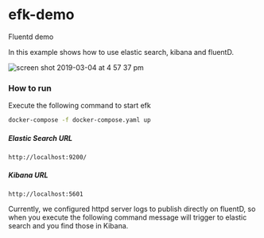 # efk-demo
Fluentd demo

In this example shows how to use elastic search, kibana and fluentD.

![screen shot 2019-03-04 at 4 57 37 pm](https://user-images.githubusercontent.com/870715/53765741-e2a91f00-3e9e-11e9-8452-04ba15183d10.png)


### How to run

Execute the following command to start efk
```bash
docker-compose -f docker-compose.yaml up
```

##### Elastic Search URL
```properties
http://localhost:9200/
```

##### Kibana URL
```properties
http://localhost:5601
```

Currently, we configured httpd server logs to publish directly on fluentD, so when you execute the following command 
message will trigger to elastic search and you find those in Kibana.
